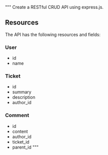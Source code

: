 """
Create a RESTful CRUD API using express.js. 

## Resources
The API has the following resources and fields:

### User

- id
- name

### Ticket

- id
- summary
- description
- author_id

### Comment

- id
- content
- author_id
- ticket_id
- parent_id
"""